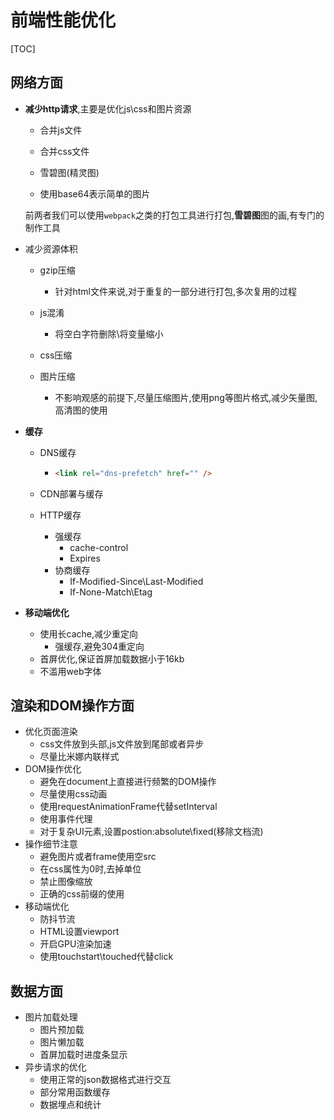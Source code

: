 # 前端性能优化

[TOC]

## 网络方面

- **减少http请求**,主要是优化js\css和图片资源

   - 合并js文件

   - 合并css文件

   - 雪碧图(精灵图)

   - 使用base64表示简单的图片

   前两者我们可以使用`webpack`之类的打包工具进行打包,**雪碧图**图的画,有专门的制作工具

- 减少资源体积

   - gzip压缩
     - 针对html文件来说,对于重复的一部分进行打包,多次复用的过程

   - js混淆
     - 将空白字符删除\将变量缩小
   - css压缩

   - 图片压缩
     - 不影响观感的前提下,尽量压缩图片,使用png等图片格式,减少矢量图,高清图的使用

- **缓存**

   - DNS缓存
   
     - ```html
       <link rel="dns-prefetch" href="" />
       ```
   
   - CDN部署与缓存
   
   - HTTP缓存
     - 强缓存
       - cache-control
       - Expires
     - 协商缓存
       - If-Modified-Since\Last-Modified
       - If-None-Match\Etag
   
- **移动端优化**

   - 使用长cache,减少重定向
      - 强缓存,避免304重定向
   - 首屏优化,保证首屏加载数据小于16kb
   - 不滥用web字体

## 渲染和DOM操作方面

- 优化页面渲染
  - css文件放到头部,js文件放到尾部或者异步
  - 尽量比米娜内联样式
- DOM操作优化
  - 避免在document上直接进行频繁的DOM操作
  - 尽量使用css动画
  - 使用requestAnimationFrame代替setInterval
  - 使用事件代理
  - 对于复杂UI元素,设置postion:absolute\fixed(移除文档流)
- 操作细节注意
  - 避免图片或者frame使用空src
  - 在css属性为0时,去掉单位
  - 禁止图像缩放
  - 正确的css前缀的使用
- 移动端优化
  - 防抖节流
  - HTML设置viewport
  - 开启GPU渲染加速
  - 使用touchstart\touched代替click

## 数据方面

- 图片加载处理
  - 图片预加载
  - 图片懒加载
  - 首屏加载时进度条显示
- 异步请求的优化
  - 使用正常的json数据格式进行交互
  - 部分常用函数缓存
  - 数据埋点和统计